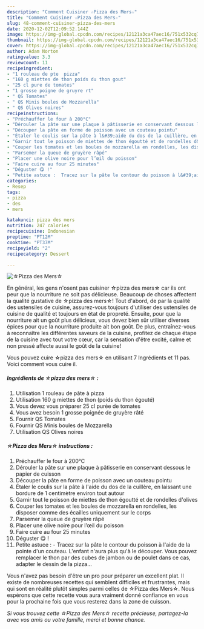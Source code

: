 ```yaml
---
description: "Comment Cuisiner ☆Pizza des Mers☆"
title: "Comment Cuisiner ☆Pizza des Mers☆"
slug: 48-comment-cuisiner-pizza-des-mers
date: 2020-12-02T12:09:52.144Z
image: https://img-global.cpcdn.com/recipes/12121a3ca47aec16/751x532cq70/☆pizza-des-mers☆-photo-principale-de-la-recette.jpg
thumbnail: https://img-global.cpcdn.com/recipes/12121a3ca47aec16/751x532cq70/☆pizza-des-mers☆-photo-principale-de-la-recette.jpg
cover: https://img-global.cpcdn.com/recipes/12121a3ca47aec16/751x532cq70/☆pizza-des-mers☆-photo-principale-de-la-recette.jpg
author: Adam Norton
ratingvalue: 3.3
reviewcount: 11
recipeingredient:
- "1 rouleau de pte  pizza"
- "160 g miettes de thon poids du thon gout"
- "25 cl pure de tomates"
- "1 grosse poigne de gruyre rt"
- " QS Tomates"
- " QS Minis boules de Mozzarella"
- " QS Olives noires"
recipeinstructions:
- "Préchauffer le four à 200°C"
- "Dérouler la pâte sur une plaque à pâtisserie en conservant dessous le papier de cuisson"
- "Découper la pâte en forme de poisson avec un couteau pointu"
- "Étaler le coulis sur la pâte à l&#39;aide du dos de la cuillère, en laissant une bordure de 1 centimètre environ tout autour"
- "Garnir tout le poisson de miettes de thon égoutté et de rondelles d&#39;olives"
- "Couper les tomates et les boules de mozzarella en rondelles, les disposer comme des écailles uniquement sur le corps"
- "Parsemer la queue de gruyère râpé"
- "Placer une olive noire pour l’œil du poisson"
- "Faire cuire au four 25 minutes"
- "Déguster 😋 !"
- "Petite astuce :  Tracez sur la pâte le contour du poisson à l&#39;aide de la pointe d&#39;un couteau. L&#39;enfant n&#39;aura plus qu&#39;à le découper. Vous pouvez remplacer le thon par des cubes de jambon ou de poulet dans ce cas, adapter le dessin de la pizza..."
categories:
- Resep
tags:
- pizza
- des
- mers

katakunci: pizza des mers 
nutrition: 247 calories
recipecuisine: Indonesian
preptime: "PT12M"
cooktime: "PT37M"
recipeyield: "2"
recipecategory: Dessert

---
```



![☆Pizza des Mers☆](https://img-global.cpcdn.com/recipes/12121a3ca47aec16/751x532cq70/☆pizza-des-mers☆-photo-principale-de-la-recette.jpg)

En général, les gens n'osent pas cuisiner ☆pizza des mers☆ car ils ont peur que la nourriture ne soit pas délicieuse. Beaucoup de choses affectent la qualité gustative de ☆pizza des mers☆! Tout d'abord, de par la qualité des ustensiles de cuisine, assurez-vous toujours d'utiliser des ustensiles de cuisine de qualité et toujours en état de propreté. Ensuite, pour que la nourriture ait un goût plus délicieux, vous devez bien sûr utiliser diverses épices pour que la nourriture produite ait bon goût. De plus, entraînez-vous à reconnaître les différentes saveurs de la cuisine, profitez de chaque étape de la cuisine avec tout votre cœur, car la sensation d'être excité, calme et non pressé affecte aussi le goût de la cuisine!

<!--inarticleads1-->

Vous pouvez cuire ☆pizza des mers☆ en utilisant 7 Ingrédients et 11 pas. Voici comment vous cuire il.

##### Ingrédients de ☆pizza des mers☆ :

1. Utilisation 1 rouleau de pâte à pizza
1. Utilisation 160 g miettes de thon (poids du thon égouté)
1. Vous devez vous préparer 25 cl purée de tomates
1. Vous avez besoin 1 grosse poignée de gruyère râté
1. Fournir  QS Tomates
1. Fournir  QS Minis boules de Mozzarella
1. Utilisation  QS Olives noires




<!--inarticleads2-->

##### ☆Pizza des Mers☆ instructions :

1. Préchauffer le four à 200°C
1. Dérouler la pâte sur une plaque à pâtisserie en conservant dessous le papier de cuisson
1. Découper la pâte en forme de poisson avec un couteau pointu
1. Étaler le coulis sur la pâte à l&#39;aide du dos de la cuillère, en laissant une bordure de 1 centimètre environ tout autour
1. Garnir tout le poisson de miettes de thon égoutté et de rondelles d&#39;olives
1. Couper les tomates et les boules de mozzarella en rondelles, les disposer comme des écailles uniquement sur le corps
1. Parsemer la queue de gruyère râpé
1. Placer une olive noire pour l’œil du poisson
1. Faire cuire au four 25 minutes
1. Déguster 😋 !
1. Petite astuce :  - Tracez sur la pâte le contour du poisson à l&#39;aide de la pointe d&#39;un couteau. L&#39;enfant n&#39;aura plus qu&#39;à le découper. Vous pouvez remplacer le thon par des cubes de jambon ou de poulet dans ce cas, adapter le dessin de la pizza...




<!--inarticleads1-->

<p>
Vous n'avez pas besoin d'être un pro pour préparer un excellent plat. Il existe de nombreuses recettes qui semblent difficiles et frustrantes, mais qui sont en réalité plutôt simples parmi celles de ☆Pizza des Mers☆. Nous espérons que cette recette vous aura vraiment donné confiance en vous pour la prochaine fois que vous resterez dans la zone de cuisson.
</p>

<p>
<i>Si vous trouvez cette ☆Pizza des Mers☆ recette précieuse, partagez-la avec vos amis ou votre famille, merci et bonne chance.</i>
</p>
